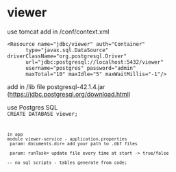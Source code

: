 # viewer

use tomcat 
add in /conf/context.xml

    <Resource name="jdbc/viewer" auth="Container"
          type="javax.sql.DataSource" driverClassName="org.postgresql.Driver"
          url="jdbc:postgresql://localhost:5432/viewer"
          username="postgres" password="admin"
          maxTotal="10" maxIdle="5" maxWaitMillis="-1"/>

add in /lib file postgresql-42.1.4.jar (https://jdbc.postgresql.org/download.html)

use Postgres SQL
<br> <code>CREATE DATABASE viewer;<code>

<pre>in app 
module viewer-service - application.properties
 param: documents.dir= add your path to .dbf files

 param: runTask= update file every time at start -> true/false

-- no sql scripts - tables generate from code;
</pre>
